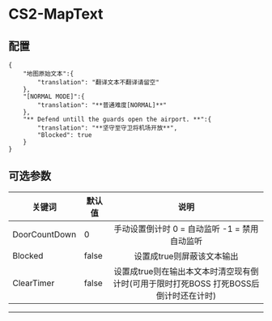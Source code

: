 # CS2-MapText
## 配置
``` 
{   
	"地图原始文本":{
		"translation": "翻译文本不翻译请留空"
	},
	"[NORMAL MODE]":{
		"translation": "**普通难度[NORMAL]**"
	},
	"** Defend untill the guards open the airport. **":{
		"translation": "**坚守至守卫将机场开放**",
		"Blocked": true
	}
}
```
## 可选参数
| 关键词 | 默认值|说明                                                                       |
|----------|-----|:----------------------------------------------------------------------------:|
| DoorCountDown  | 0 |手动设置倒计时 0 = 自动监听  -1 = 禁用自动监听  |
| Blocked  | false |设置成true则屏蔽该文本输出  |
| ClearTimer  | false |设置成true则在输出本文本时清空现有倒计时(可用于限时打死BOSS 打死BOSS后倒计时还在计时)  |
---

